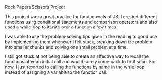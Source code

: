 Rock Papers Scissors Project

This project was a great practice for fundamenals of JS. I created different functions using conditional statements and comparison operators and also used a while loop to iterate over a function a few times. 

I was able to use the problem-solving tips given in the reading to good use by implementing them whenever I felt stuck, breaking down the problem into smaller chunks and solving one small problem at a time. 

I still got stuck at not being able to create an effective way to recall the functions after an initial call and would surely come back to fix it soon. For now, I just resorted to calling the functions by name in the while loop instead of assigning a variable to the function call.